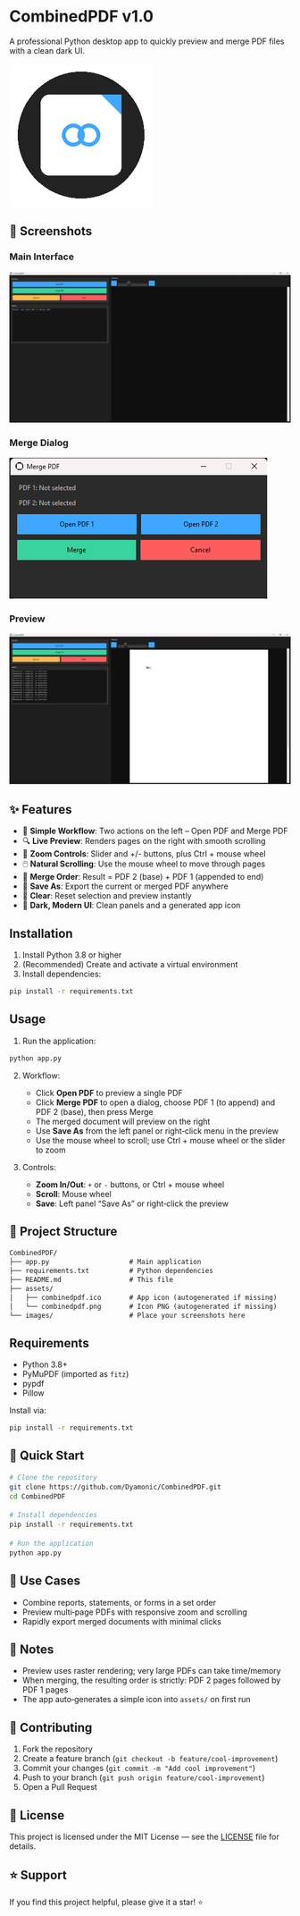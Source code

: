 # CombinedPDF v1.0

A professional Python desktop app to quickly preview and merge PDF files with a clean dark UI.

![CombinedPDF Icon](assets/combinedpdf.png)

## 📸 Screenshots

### Main Interface
![Main Interface](assets/Interface.png)

### Merge Dialog
![Merge Dialog](assets/Merge_Inferface.png)

### Preview
![Preview & Zoom](assets/Fully_Interface.png)

## ✨ Features

- 🧭 **Simple Workflow**: Two actions on the left – Open PDF and Merge PDF
- 🔍 **Live Preview**: Renders pages on the right with smooth scrolling
- 🔎 **Zoom Controls**: Slider and +/- buttons, plus Ctrl + mouse wheel
- 🖱️ **Natural Scrolling**: Use the mouse wheel to move through pages
- 📎 **Merge Order**: Result = PDF 2 (base) + PDF 1 (appended to end)
- 💾 **Save As**: Export the current or merged PDF anywhere
- 🧼 **Clear**: Reset selection and preview instantly
- 🎨 **Dark, Modern UI**: Clean panels and a generated app icon

## Installation

1. Install Python 3.8 or higher
2. (Recommended) Create and activate a virtual environment
3. Install dependencies:

```bash
pip install -r requirements.txt
```

## Usage

1. Run the application:

```bash
python app.py
```

2. Workflow:
   - Click **Open PDF** to preview a single PDF
   - Click **Merge PDF** to open a dialog, choose PDF 1 (to append) and PDF 2 (base), then press Merge
   - The merged document will preview on the right
   - Use **Save As** from the left panel or right‑click menu in the preview
   - Use the mouse wheel to scroll; use Ctrl + mouse wheel or the slider to zoom

3. Controls:
   - **Zoom In/Out**: `+` or `-` buttons, or Ctrl + mouse wheel
   - **Scroll**: Mouse wheel
   - **Save**: Left panel “Save As” or right‑click the preview

## 📁 Project Structure

```
CombinedPDF/
├── app.py                    # Main application
├── requirements.txt          # Python dependencies
├── README.md                 # This file
├── assets/
│   ├── combinedpdf.ico       # App icon (autogenerated if missing)
│   └── combinedpdf.png       # Icon PNG (autogenerated if missing)
└── images/                   # Place your screenshots here
```

## Requirements

- Python 3.8+
- PyMuPDF (imported as `fitz`)
- pypdf
- Pillow

Install via:

```bash
pip install -r requirements.txt
```

## 🚀 Quick Start

```bash
# Clone the repository
git clone https://github.com/Dyamonic/CombinedPDF.git
cd CombinedPDF

# Install dependencies
pip install -r requirements.txt

# Run the application
python app.py
```

## 🎯 Use Cases

- Combine reports, statements, or forms in a set order
- Preview multi‑page PDFs with responsive zoom and scrolling
- Rapidly export merged documents with minimal clicks

## 📝 Notes

- Preview uses raster rendering; very large PDFs can take time/memory
- When merging, the resulting order is strictly: PDF 2 pages followed by PDF 1 pages
- The app auto‑generates a simple icon into `assets/` on first run

## 🤝 Contributing

1. Fork the repository
2. Create a feature branch (`git checkout -b feature/cool-improvement`)
3. Commit your changes (`git commit -m "Add cool improvement"`)
4. Push to your branch (`git push origin feature/cool-improvement`)
5. Open a Pull Request

## 📄 License

This project is licensed under the MIT License — see the [LICENSE](LICENSE) file for details.

## ⭐ Support

If you find this project helpful, please give it a star! ⭐


